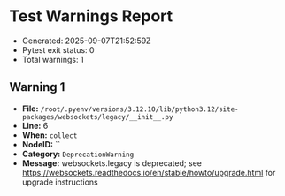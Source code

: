# Test Warnings Report

- Generated: 2025-09-07T21:52:59Z
- Pytest exit status: 0
- Total warnings: 1

## Warning 1
- **File:** `/root/.pyenv/versions/3.12.10/lib/python3.12/site-packages/websockets/legacy/__init__.py`
- **Line:** 6
- **When:** `collect`
- **NodeID:** ``
- **Category:** `DeprecationWarning`
- **Message:** websockets.legacy is deprecated; see https://websockets.readthedocs.io/en/stable/howto/upgrade.html for upgrade instructions

